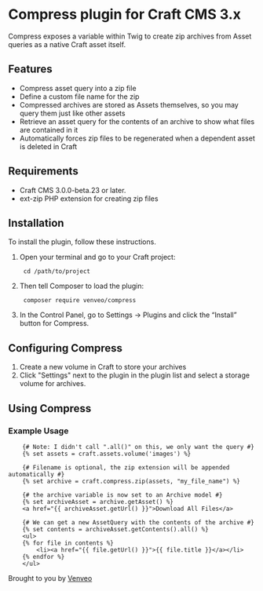 # Compress plugin for Craft CMS 3.x

Compress exposes a variable within Twig to create zip archives from Asset queries as a native Craft asset itself.

## Features
- Compress asset query into a zip file
- Define a custom file name for the zip
- Compressed archives are stored as Assets themselves, so you may query them just like other assets
- Retrieve an asset query for the contents of an archive to show what files are contained in it
- Automatically forces zip files to be regenerated when a dependent asset is deleted in Craft

## Requirements

- Craft CMS 3.0.0-beta.23 or later.
- ext-zip PHP extension for creating zip files

## Installation

To install the plugin, follow these instructions.

1. Open your terminal and go to your Craft project:

        cd /path/to/project

2. Then tell Composer to load the plugin:

        composer require venveo/compress

3. In the Control Panel, go to Settings → Plugins and click the “Install” button for Compress.

## Configuring Compress

1. Create a new volume in Craft to store your archives
2. Click "Settings" next to the plugin in the plugin list and select a storage volume for archives.

## Using Compress
### Example Usage
```twig
    {# Note: I didn't call ".all()" on this, we only want the query #}
    {% set assets = craft.assets.volume('images') %}
    
    {# Filename is optional, the zip extension will be appended automatically #}
    {% set archive = craft.compress.zip(assets, "my_file_name") %}
    
    {# the archive variable is now set to an Archive model #}
    {% set archiveAsset = archive.getAsset() %}
    <a href="{{ archiveAsset.getUrl() }}">Download All Files</a>
    
    {# We can get a new AssetQuery with the contents of the archive #}
    {% set contents = archiveAsset.getContents().all() %}
    <ul>
    {% for file in contents %}
        <li><a href="{{ file.getUrl() }}">{{ file.title }}</a></li>
    {% endfor %}
    </ul>
```


Brought to you by [Venveo](https://venveo.com)
